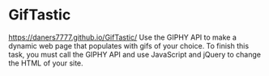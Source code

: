 # GifTastic
https://daners7777.github.io/GifTastic/
Use the GIPHY API to make a dynamic web page that populates with gifs of your choice. To finish this task, you must call the GIPHY API and use JavaScript and jQuery to change the HTML of your site.
